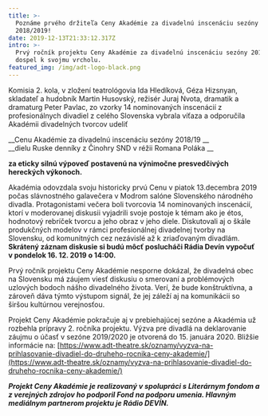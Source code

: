 ```yaml
---
title: >-
  Poznáme prvého držiteľa Ceny Akadémie za divadelnú inscenáciu sezóny
  2018/2019!
date: 2019-12-13T21:33:12.317Z
intro: >-
  Prvý ročník projektu Ceny Akadémie za divadelnú inscenáciu sezóny 2018/2019
  dospel k svojmu vrcholu.
featured_img: /img/adt-logo-black.png
---
```

Komisia 2. kola, v zložení teatrológovia Ida Hledíková, Géza Hizsnyan, skladateľ a hudobník Martin Husovský, režisér Juraj Nvota, dramatik a dramaturg Peter Pavlac, zo vzorky 14 nominovaných inscenácií z profesionálnych divadiel z celého Slovenska vybrala víťaza a odporučila Akadémii divadelných tvorcov udeliť

__Cenu Akadémie za divadelnú inscenáciu sezóny 2018/19__ \
__dielu Ruske denníky z Činohry SND v réžii Romana Poláka__

__za eticky silnú výpoveď postavenú na výnimočne presvedčivých hereckých výkonoch.__

Akadémia odovzdala svoju historicky prvú Cenu v piatok 13.decembra 2019 počas slávnostného galavečera v Modrom salóne Slovenského národného divadla. Protagonistami večera boli tvorcovia 14 nominovaných inscenácií, ktorí v moderovanej diskusii vyjadrili svoje postoje k témam ako je étos, hodnotový rebríček tvorcu a jeho obraz v jeho diele. Diskutovali aj o  škále produkčných modelov v rámci profesionálnej divadelnej tvorby na Slovensku, od komunitných cez nezávislé až k zriaďovaným divadlám. \
__Skrátený záznam diskusie si budú môcť poslucháči  Rádia Devín vypočuť v pondelok 16. 12. 2019  o 14:00.__

Prvý ročník projektu Ceny Akadémie nesporne dokázal, že divadelná obec na Slovensku má záujem viesť diskusiu o smerovaní a problémových uzlových bodoch nášho divadelného života. Verí, že bude konštruktívna, a zároveň dáva týmto výstupom signál, že jej záleží aj na komunikácii so širšou kultúrnou verejnosťou.

Projekt Ceny Akadémie pokračuje aj v prebiehajúcej sezóne a Akadémia už rozbehla prípravy 2. ročníka projektu. Výzva pre divadlá na deklarovanie záujmu o účasť v sezóne 2019/2020 je otvorená do 15. januára 2020.  Bližšie informácie na: [https://www.adt-theatre.sk/oznamy/vyzva-na-prihlasovanie-divadiel-do-druheho-rocnika-ceny-akademie/](https://www.adt-theatre.sk/oznamy/vyzva-na-prihlasovanie-divadiel-do-druheho-rocnika-ceny-akademie/)

___Projekt Ceny Akadémie je realizovaný v spolupráci s Literárnym fondom a z verejných zdrojov ho podporil Fond na podporu umenia. Hlavným mediálnym partnerom projektu je Rádio DEVÍN.___
